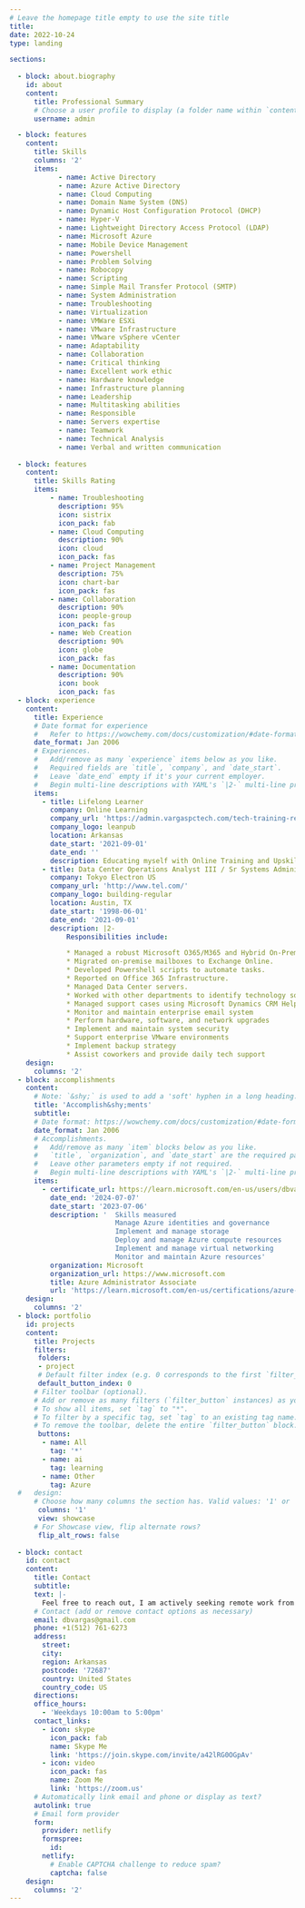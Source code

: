 ```yaml
---
# Leave the homepage title empty to use the site title
title:
date: 2022-10-24
type: landing

sections:
  
  - block: about.biography
    id: about
    content:
      title: Professional Summary
      # Choose a user profile to display (a folder name within `content/authors/`)
      username: admin

  - block: features
    content:
      title: Skills
      columns: '2'
      items:
            - name:	Active Directory
            - name:	Azure Active Directory
            - name:	Cloud Computing
            - name:	Domain Name System (DNS)
            - name:	Dynamic Host Configuration Protocol (DHCP)
            - name:	Hyper-V
            - name:	Lightweight Directory Access Protocol (LDAP)
            - name:	Microsoft Azure
            - name:	Mobile Device Management
            - name:	Powershell
            - name:	Problem Solving
            - name:	Robocopy
            - name:	Scripting
            - name:	Simple Mail Transfer Protocol (SMTP)
            - name:	System Administration
            - name:	Troubleshooting
            - name:	Virtualization
            - name:	VMWare ESXi
            - name:	VMware Infrastructure
            - name:	VMware vSphere vCenter
            - name:	Adaptability
            - name:	Collaboration
            - name:	Critical thinking
            - name:	Excellent work ethic
            - name:	Hardware knowledge
            - name:	Infrastructure planning
            - name:	Leadership
            - name:	Multitasking abilities
            - name:	Responsible
            - name:	Servers expertise
            - name:	Teamwork
            - name:	Technical Analysis
            - name:	Verbal and written communication
  
  - block: features
    content:
      title: Skills Rating
      items:
          - name: Troubleshooting
            description: 95%
            icon: sistrix
            icon_pack: fab
          - name: Cloud Computing
            description: 90%
            icon: cloud
            icon_pack: fas        
          - name: Project Management
            description: 75%
            icon: chart-bar
            icon_pack: fas
          - name: Collaboration
            description: 90%
            icon: people-group
            icon_pack: fas
          - name: Web Creation
            description: 90%
            icon: globe
            icon_pack: fas
          - name: Documentation
            description: 90%
            icon: book
            icon_pack: fas
  - block: experience
    content:
      title: Experience
      # Date format for experience
      #   Refer to https://wowchemy.com/docs/customization/#date-format
      date_format: Jan 2006
      # Experiences.
      #   Add/remove as many `experience` items below as you like.
      #   Required fields are `title`, `company`, and `date_start`.
      #   Leave `date_end` empty if it's your current employer.
      #   Begin multi-line descriptions with YAML's `|2-` multi-line prefix.
      items:
        - title: Lifelong Learner
          company: Online Learning 
          company_url: 'https://admin.vargaspctech.com/tech-training-resources'
          company_logo: leanpub
          location: Arkansas
          date_start: '2021-09-01'
          date_end: ''
          description: Educating myself with Online Training and Upskilling Certifications. 
        - title: Data Center Operations Analyst III / Sr Systems Administrator
          company: Tokyo Electron US
          company_url: 'http://www.tel.com/'
          company_logo: building-regular
          location: Austin, TX
          date_start: '1998-06-01'
          date_end: '2021-09-01'
          description: |2-
              Responsibilities include:

              * Managed a robust Microsoft O365/M365 and Hybrid On-Premise environment for 3000+ users.
              * Migrated on-premise mailboxes to Exchange Online.
              * Developed Powershell scripts to automate tasks.
              * Reported on Office 365 Infrastructure.
              * Managed Data Center servers.
              * Worked with other departments to identify technology solutions.
              * Managed support cases using Microsoft Dynamics CRM Helpdesk.
              * Monitor and maintain enterprise email system
              * Perform hardware, software, and network upgrades
              * Implement and maintain system security
              * Support enterprise VMware environments
              * Implement backup strategy
              * Assist coworkers and provide daily tech support
    design:
      columns: '2'
  - block: accomplishments
    content:
      # Note: `&shy;` is used to add a 'soft' hyphen in a long heading.
      title: 'Accomplish&shy;ments'
      subtitle:
      # Date format: https://wowchemy.com/docs/customization/#date-format
      date_format: Jan 2006
      # Accomplishments.
      #   Add/remove as many `item` blocks below as you like.
      #   `title`, `organization`, and `date_start` are the required parameters.
      #   Leave other parameters empty if not required.
      #   Begin multi-line descriptions with YAML's `|2-` multi-line prefix.
      items:
        - certificate_url: https://learn.microsoft.com/en-us/users/dbvargas/credentials/bf5a58d5c951d57f
          date_end: '2024-07-07'
          date_start: '2023-07-06'
          description: '  Skills measured 
                          Manage Azure identities and governance
                          Implement and manage storage
                          Deploy and manage Azure compute resources
                          Implement and manage virtual networking
                          Monitor and maintain Azure resources'
          organization: Microsoft
          organization_url: https://www.microsoft.com
          title: Azure Administrator Associate
          url: 'https://learn.microsoft.com/en-us/certifications/azure-administrator/'
    design:
      columns: '2'
  - block: portfolio
    id: projects
    content:
      title: Projects
      filters:
       folders:
       - project
       # Default filter index (e.g. 0 corresponds to the first `filter_button` instance below).
       default_button_index: 0
      # Filter toolbar (optional).
      # Add or remove as many filters (`filter_button` instances) as you like.
      # To show all items, set `tag` to "*".
      # To filter by a specific tag, set `tag` to an existing tag name.
      # To remove the toolbar, delete the entire `filter_button` block.
       buttons:
        - name: All
          tag: '*'
        - name: ai
          tag: learning
        - name: Other
          tag: Azure
  #   design:
      # Choose how many columns the section has. Valid values: '1' or '2'.
       columns: '1'
       view: showcase
      # For Showcase view, flip alternate rows?
       flip_alt_rows: false
  
  - block: contact
    id: contact
    content:
      title: Contact
      subtitle:
      text: |-
        Feel free to reach out, I am actively seeking remote work from the State of Arkansas!
      # Contact (add or remove contact options as necessary)
      email: dbvargas@gmail.com
      phone: +1‪(512) 761-6273‬
      address:
        street: 
        city: 
        region: Arkansas
        postcode: '72687'
        country: United States
        country_code: US
      directions: 
      office_hours:
        - 'Weekdays 10:00am to 5:00pm'
      contact_links:
        - icon: skype
          icon_pack: fab
          name: Skype Me
          link: 'https://join.skype.com/invite/a42lRG0OGpAv'
        - icon: video
          icon_pack: fas
          name: Zoom Me
          link: 'https://zoom.us'
      # Automatically link email and phone or display as text?
      autolink: true
      # Email form provider
      form:
        provider: netlify
        formspree:
          id:
        netlify:
          # Enable CAPTCHA challenge to reduce spam?
          captcha: false
    design:
      columns: '2'
---
```


